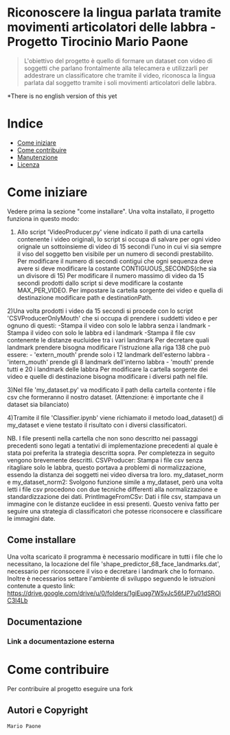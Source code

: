 # Riconoscere la lingua parlata tramite movimenti articolatori delle labbra - Progetto Tirocinio Mario Paone

> L'obiettivo del progetto è quello di formare un dataset con video di soggetti che parlano frontalmente alla telecamera e utilizzarli per addestrare un classificatore che tramite il video, riconosca la lingua parlata dal soggetto tramite i soli 
movimenti articolatori delle labbra.

*There is no english version of this yet

# Indice

- [Come iniziare](#come-iniziare)
- [Come contribuire](#come-contribuire)
- [Manutenzione](#manutenzione)
- [Licenza](#licenza)

# Come iniziare
Vedere prima la sezione "come installare".
Una volta installato, il progetto funziona in questo modo:

1) Allo script 'VideoProducer.py' viene indicato il path di una cartella contenente i video originali, lo script si occupa di      salvare per ogni video orignale un sottoinsieme di video di 15 secondi l'uno in cui vi sia sempre il viso del soggetto ben visibile per un numero di secondi prestabilito.
Per modificare il numero di secondi contigui che ogni sequenza deve avere si deve modificare la costante CONTIGUOUS_SECONDS(che sia un divisore di 15)
Per modificare il numero massimo di video da 15 secondi prodotti dallo script si deve modificare la costante MAX_PER_VIDEO.
Per impostare la cartella sorgente dei video e quella di destinazione modificare path e destinationPath.

2)Una volta prodotti i video da 15 secondi si procede con lo script 'CSVProducerOnlyMouth' che si occupa di prendere i suddetti video e per ognuno di questi:
    -Stampa il video con solo le labbra senza i landmark
    -Stampa il video con solo le labbra ed i landmark 
    -Stampa il file csv contenente le distanze eucluidee tra i vari landmark 
Per decretare quali landmark prendere bisogna modificare l'istruzione alla riga 138 che può essere:
    - 'extern_mouth' prende solo i 12 landmark dell'esterno labbra
    - 'intern_mouth' prende gli 8 landmark dell'interno labbra
    - 'mouth' prende tutti e 20 i landmark delle labbra
Per modificare la cartella sorgente dei video e quelle di destinazione bisogna modificare i diversi path nel file.

3)Nel file 'my_dataset.py' va modificato il path della cartella contente i file csv che formeranno il nostro dataset. (Attenzione: 
è importante che il dataset sia bilanciato)

4)Tramite il file 'Classifier.ipynb' viene richiamato il metodo load_dataset() di my_dataset e viene testato il risultato con i diversi classificatori.

NB. I file presenti nella cartella che non sono descritto nei passaggi precedenti sono legati a tentativi di implementazione precedenti al quale è stata poi preferita la strategia descritta sopra. Per completezza in seguito vengono brevemente descritti.
CSVProducer: Stampa i file csv senza ritagliare solo le labbra, questo portava a problemi di normalizzazione, essendo la distanza dei soggetti nei video diversa tra loro. 
my_dataset_norm e my_dataset_norm2: Svolgono funzione simile a my_dataset, però una volta letti i file csv procedono con due tecniche differenti alla normalizzazione e standardizzazione dei dati.
PrintImageFromCSv: Dati i file csv, stampava un immagine con le distanze euclidee in essi presenti. Questo veniva fatto per seguire una strategia di classificatori che potesse riconsocere e classificare le immagini date. 

## Come installare
Una volta scaricato il programma è necessario modificare in tutti i file che lo necessitano, la locazione del file 'shape_predictor_68_face_landmarks.dat', necessario per riconsocere il viso e decretare i landmark che lo formano.
Inoltre è necessarios settare l'ambiente di sviluppo seguendo le istruzioni contenute a questo link:  https://drive.google.com/drive/u/0/folders/1giEuqg7W5vJc56fJP7u01dSROiC3l4Lb

## Documentazione
### Link a documentazione esterna 

# Come contribuire
Per contribuire al progetto eseguire una fork

## Autori e Copyright
    Mario Paone
